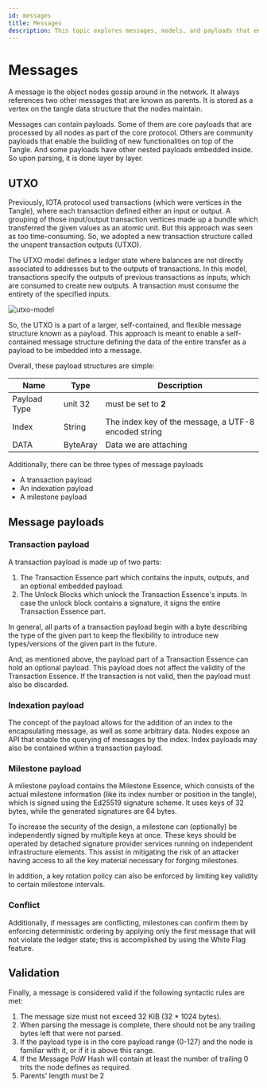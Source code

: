 ```yaml
---
id: messages
title: Messages
description: This topic explores messages, models, and payloads that encompass the transfer of data within the Tangle.
---
```



# Messages

A message is the object nodes gossip around in the network. It always references two other messages that are known as parents. It is stored as a vertex on the tangle data structure that the nodes maintain.

Messages can contain payloads. Some of them are core payloads that are processed by all nodes as part of the core protocol. Others are community payloads that enable the building of new functionalities on top of the Tangle. And some payloads have other nested payloads embedded inside. So upon parsing, it is done layer by layer.

## UTXO

Previously, IOTA protocol used transactions (which were vertices in the Tangle), where each transaction defined either an input or output. A grouping of those input/output transaction vertices made up a bundle which transferred the given values as an atomic unit. But this approach was seen as too time-consuming. So, we adopted a new transaction structure called the unspent transaction outputs (UTXO).

The UTXO model defines a ledger state where balances are not directly associated to addresses but to the outputs of transactions. In this model, transactions specify the outputs of previous transactions as inputs, which are consumed to create new outputs. A transaction must consume the entirety of the specified inputs.

![utxo-model](https://user-images.githubusercontent.com/77154511/127794259-10071fbe-4f04-4ab2-81eb-a0589f025a00.png)


So, the UTXO is a part of a larger, self-contained, and flexible message structure known as a payload. This approach is meant to enable a self-contained message structure defining the data of the entire transfer as a payload to be imbedded into a message.

Overall, these payload structures are simple:



| Name | Type | Description |
| ---- | ---- | ----------- |
|    Payload Type  |  unit 32    |    must be set to **2**  |
| Index     | String     | The index key of the message, a UTF-8 encoded string            |
|DATA| ByteAray | Data we are attaching    |


Additionally, there can be three types of message payloads

* A transaction payload
* An indexation payload
* A milestone payload

## Message payloads

### Transaction payload

A transaction payload is made up of two parts:

1. The Transaction Essence part which contains the inputs, outputs, and an optional embedded payload.
1. The Unlock Blocks which unlock the Transaction Essence's inputs. In case the unlock block contains a signature, it signs the entire Transaction Essence part.

In general, all parts of a transaction payload begin with a byte describing the type of the given part to keep the flexibility to introduce new types/versions of the given part in the future.

And, as mentioned above, the payload part of a Transaction Essence can hold an optional payload. This payload does not affect the validity of the Transaction Essence. If the transaction is not valid, then the payload must also be discarded.

### Indexation payload

The concept of the payload allows for the addition of an index to the encapsulating message, as well as some arbitrary data. Nodes expose an API that enable the querying of messages by the index. Index payloads may also be contained within a transaction payload.

### Milestone payload

A milestone payload contains the Milestone Essence, which consists of the actual milestone information (like its index number or position in the tangle), which is signed using the Ed25519 signature scheme. It uses keys of 32 bytes, while the generated signatures are 64 bytes.

To increase the security of the design, a milestone can (optionally) be independently signed by multiple keys at once. These keys should be operated by detached signature provider services running on independent infrastructure elements. This assist in mitigating the risk of an attacker having access to all the key material necessary for forging milestones.

In addition, a key rotation policy can also be enforced by limiting key validity to certain milestone intervals.

### Conflict

Additionally, if messages are conflicting, milestones can confirm them by enforcing deterministic ordering by applying only the first message that will not violate the ledger state; this is accomplished by using the White Flag feature.

## Validation

Finally, a message is considered valid if the following syntactic rules are met:

1. The message size must not exceed 32 KiB (32 * 1024 bytes).
1. When parsing the message is complete, there should not be any trailing bytes left that were not parsed.
1. If the payload type is in the core payload range (0-127) and the node is familiar with it, or if it is above this range.
1. If the Message PoW Hash will contain at least the number of trailing 0 trits the node defines as required.
1. Parents' length must be 2
